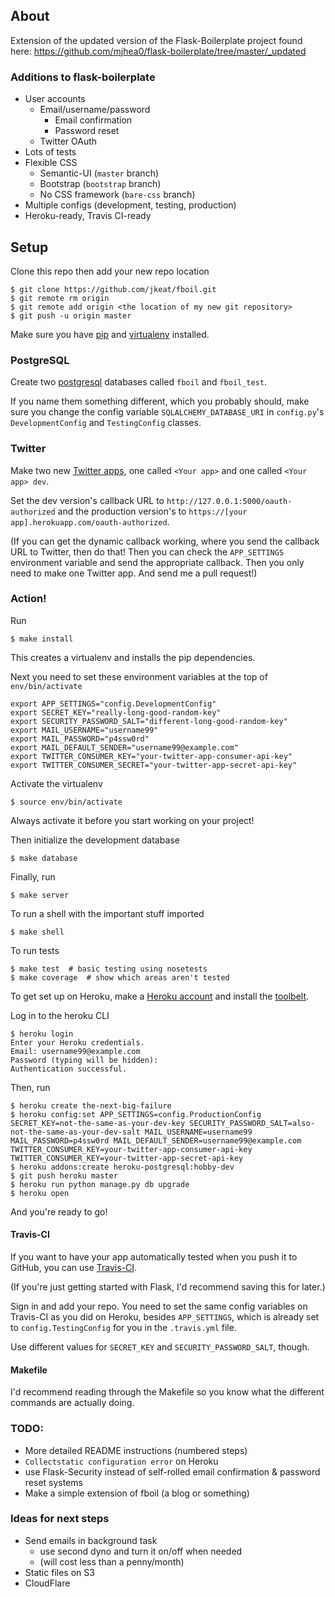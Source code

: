 ## About

Extension of the updated version of the Flask-Boilerplate project found here: https://github.com/mjhea0/flask-boilerplate/tree/master/_updated

### Additions to flask-boilerplate
+ User accounts
	+ Email/username/password
		+ Email confirmation
		+ Password reset
	+ Twitter OAuth
+ Lots of tests
+ Flexible CSS
	+ Semantic-UI (`master` branch)
	+ Bootstrap (`bootstrap` branch)
	+ No CSS framework (`bare-css` branch)
+ Multiple configs (development, testing, production)
+ Heroku-ready, Travis CI-ready

## Setup

Clone this repo then add your new repo location

	$ git clone https://github.com/jkeat/fboil.git
	$ git remote rm origin
	$ git remote add origin <the location of my new git repository>
	$ git push -u origin master

Make sure you have [pip](https://pip.pypa.io/en/latest/installing.html) and [virtualenv](https://virtualenv.pypa.io/en/latest/installation.html) installed.

### PostgreSQL

Create two [postgresql](http://www.postgresql.org/download/) databases called `fboil` and `fboil_test`.

If you name them something different, which you probably should, make sure you change the config variable `SQLALCHEMY_DATABASE_URI` in `config.py`'s `DevelopmentConfig` and `TestingConfig` classes.

### Twitter

Make two new [Twitter apps](https://apps.twitter.com/), one called `<Your app>` and one called `<Your app> dev`.

Set the dev version's callback URL to `http://127.0.0.1:5000/oauth-authorized` and the production version's to `https://[your app].herokuapp.com/oauth-authorized`.

(If you can get the dynamic callback working, where you send the callback URL to Twitter, then do that! Then you can check the `APP_SETTINGS` environment variable and send the appropriate callback. Then you only need to make one Twitter app. And send me a pull request!)

### Action!

Run 

	$ make install

This creates a virtualenv and installs the pip dependencies.

Next you need to set these environment variables at the top of `env/bin/activate`

	export APP_SETTINGS="config.DevelopmentConfig"
	export SECRET_KEY="really-long-good-random-key"
	export SECURITY_PASSWORD_SALT="different-long-good-random-key"
	export MAIL_USERNAME="username99"
	export MAIL_PASSWORD="p4ssw0rd"
	export MAIL_DEFAULT_SENDER="username99@example.com"
	export TWITTER_CONSUMER_KEY="your-twitter-app-consumer-api-key"
	export TWITTER_CONSUMER_SECRET="your-twitter-app-secret-api-key"

Activate the virtualenv

	$ source env/bin/activate

Always activate it before you start working on your project!
	
Then initialize the development database

	$ make database

Finally, run

	$ make server

To run a shell with the important stuff imported

	$ make shell

To run tests

	$ make test  # basic testing using nosetests
	$ make coverage  # show which areas aren't tested

To get set up on Heroku, make a [Heroku account](https://signup.heroku.com/) and install the [toolbelt](https://toolbelt.heroku.com/).

Log in to the heroku CLI

	$ heroku login
	Enter your Heroku credentials.
	Email: username99@example.com
	Password (typing will be hidden): 
	Authentication successful.

Then, run

	$ heroku create the-next-big-failure
	$ heroku config:set APP_SETTINGS=config.ProductionConfig SECRET_KEY=not-the-same-as-your-dev-key SECURITY_PASSWORD_SALT=also-not-the-same-as-your-dev-salt MAIL_USERNAME=username99 MAIL_PASSWORD=p4ssw0rd MAIL_DEFAULT_SENDER=username99@example.com TWITTER_CONSUMER_KEY=your-twitter-app-consumer-api-key TWITTER_CONSUMER_KEY=your-twitter-app-secret-api-key
	$ heroku addons:create heroku-postgresql:hobby-dev
	$ git push heroku master
	$ heroku run python manage.py db upgrade
	$ heroku open

And you're ready to go!

#### Travis-CI

If you want to have your app automatically tested when you push it to GitHub, you can use [Travis-CI](travis-ci.org).

(If you're just getting started with Flask, I'd recommend saving this for later.)

Sign in and add your repo. You need to set the same config variables on Travis-CI as you did on Heroku, besides `APP_SETTINGS`, which is already set to `config.TestingConfig` for you in the `.travis.yml` file.

Use different values for `SECRET_KEY` and `SECURITY_PASSWORD_SALT`, though.

#### Makefile

I'd recommend reading through the Makefile so you know what the different commands are actually doing.

### TODO:
+ More detailed README instructions (numbered steps)
+ `Collectstatic configuration error` on Heroku
+ use Flask-Security instead of self-rolled email confirmation & password reset systems
+ Make a simple extension of fboil (a blog or something)

### Ideas for next steps
+ Send emails in background task
	+ use second dyno and turn it on/off when needed
	+ (will cost less than a penny/month)
+ Static files on S3
+ CloudFlare
